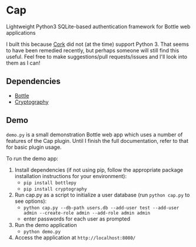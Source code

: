 # Cap

Lightweight Python3 SQLite-based authentication framework for Bottle web applications

I built this because [Cork](http://cork.firelet.net/) did not (at the time) support Python 3. That seems to have been
remedied recently, but perhaps someone will still find this useful.  Feel free to make suggestions/pull requests/issues
and I'll look into them as I can!


## Dependencies

* [Bottle](http://bottlepy.org/)
* [Cryptography](https://cryptography.io/)


## Demo

`demo.py` is a small demonstration Bottle web app which uses a number of features of the Cap plugin.  Until I finish
the full documentation, refer to that for basic plugin usage.

To run the demo app:

1. Install dependencies (if not using pip, follow the appropriate package installation instructions for your environment):
    * `pip install bottlepy`
    * `pip install cryptography`
2. Run cap.py as a script to initialize a user database (run `python cap.py` to see options):
    * `python cap.py --db-path users.db --add-user test --add-user admin --create-role admin --add-role admin admin`
    * enter passwords for each user as prompted
3. Run the demo application
    * `python demo.py`
4. Access the application at `http://localhost:8080/`
